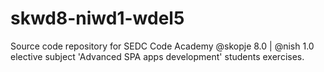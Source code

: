 # skwd8-niwd1-wdel5
Source code repository for SEDC Code Academy @skopje 8.0 | @nish 1.0 elective subject 'Advanced SPA apps development' students exercises.
